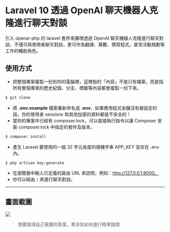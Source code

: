 # Laravel 10 透過 OpenAI 聊天機器人克隆進行聊天對談

引入 openai-php 的 laravel 套件來擴增透過 OpenAI 聊天機器人克隆進行聊天對談，不僅可與使用者聊天對談，更可作為翻譯、算數、撰寫程式，甚至活動規劃等工作的輔助角色。

## 使用方式
- 把整個專案複製一份到你的電腦裡，這裡指的「內容」不是只有檔案，而是指所有整個專案的歷史紀錄、分支、標籤等內容都會複製一份下來。
```sh
$ git clone
```
- 將 __.env.example__ 檔案重新命名成 __.env__，如果應用程式金鑰沒有被設定的話，你的使用者 sessions 和其他加密的資料都是不安全的！
- 當你的專案中已經有 composer.lock，可以直接執行指令以讓 Composer 安裝 composer.lock 中指定的套件及版本。
```sh
$ composer install
```
- 產生 Laravel 要使用的一組 32 字元長度的隨機字串 APP_KEY 並存在 .env 內。
```sh
$ php artisan key:generate
```
- 在瀏覽器中輸入已定義的路由 URL 來訪問，例如：http://127.0.0.1:8000。
- 你可以經由 `/` 來進行聊天對談。

----
## 畫面截圖
![](https://i.imgur.com/xdZhiYv.png)
> 想要取得自己需要的答案，牽涉到如何進行精準提問
